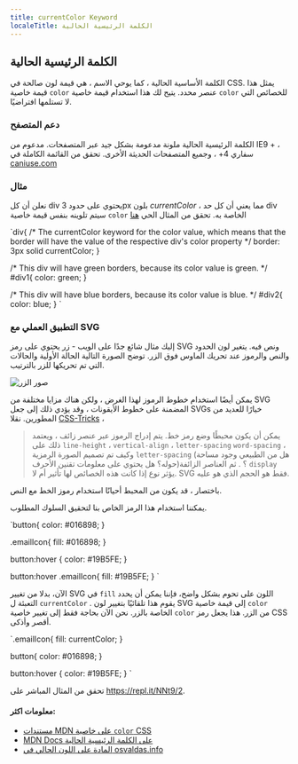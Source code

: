 ```yaml
---
title: currentColor Keyword
localeTitle: الكلمة الرئيسية الحالية
---
```

## الكلمة الرئيسية الحالية

الكلمة الأساسية الحالية ، كما يوحي الاسم ، هي قيمة لون صالحة في CSS. يمثل هذا قيمة خاصية `color` عنصر محدد. يتيح لك هذا استخدام قيمة خاصية `color` للخصائص التي لا تستلمها افتراضيًا.

### دعم المتصفح

الكلمة الرئيسية الحالية ملونة مدعومة بشكل جيد عبر المتصفحات. مدعوم من IE9 + ، سفاري 4+ ، وجميع المتصفحات الحديثة الأخرى. تحقق من القائمة الكاملة في [caniuse.com](https://caniuse.com/#feat=currentcolor)

### مثال

نعلن أن كل div يحتوي على حدود 3px بلون _currentColor_ ، مما يعني أن كل حد div سيتم تلوينه بنفس قيمة خاصية `color` الخاصة به. تحقق من المثال الحي [هنا](http://jsfiddle.net/tjkp0cm3/)

 `div{ 
  /* The currentColor keyword for the color value, which means that the border will have the value of the respective div's color property */ 
  border: 3px solid currentColor; 
 } 
 
 /* This div will have green borders, because its color value is green. */ 
 #div1{ 
  color: green; 
 } 
 
 /* This div will have blue borders, because its color value is blue. */ 
 #div2{ 
  color: blue; 
 } 
` 

### التطبيق العملي مع SVG

إليك مثال شائع جدًا على الويب - زر يحتوي على رمز SVG ونص فيه. يتغير لون الحدود والنص والرموز عند تحريك الماوس فوق الزر. توضح الصورة التالية الحالة الأولية والحالات التي تم تحريكها للزر بالترتيب.

![صور الزر](https://image.ibb.co/hWveBR/button_variations.png)

يمكن أيضًا استخدام خطوط الرموز لهذا الغرض ، ولكن هناك مزايا مختلفة من SVG المضمنة على خطوط الأيقونات ، وقد يؤدي ذلك إلى جعل SVGs خيارًا للعديد من المطورين. نقلا [CSS-Tricks](https://css-tricks.com/icon-fonts-vs-svg/) ،

> يمكن أن يكون محبطًا وضع رمز خط. يتم إدراج الرموز عبر عنصر زائف ، ويعتمد ذلك على `line-height` ، `vertical-align` ، `letter-spacing` `word-spacing` ، وكيف تم تصميم الصورة الرمزية `letter-spacing` (هل من الطبيعي وجود مساحة حوله؟ هل يحتوي على معلومات تقنين الأحرف)؟ . ثم العناصر الزائفة `display` يؤثر نوع إذا كانت هذه الخصائص لها تأثير أم لا. SVG فقط هو الحجم الذي هو عليه.

باختصار ، قد يكون من المحبط أحيانًا استخدام رموز الخط مع النص.

يمكننا استخدام هذا الرمز الخاص بنا لتحقيق السلوك المطلوب.

 `button{ 
  color: #016898; 
 } 
 
 .emailIcon{ 
  fill: #016898; 
 } 
 
 button:hover { 
  color: #19B5FE; 
 } 
 
 button:hover .emailIcon{ 
  fill: #19B5FE; 
 } 
` 

الآن، بدلا من تغيير SVG في `fill` اللون على تحوم بشكل واضح، فإننا يمكن أن يحدد التعبئة ل `currentColor` . يقوم هذا تلقائيًا بتغيير لون SVG إلى قيمة خاصية `color` الخاصة بالزر. نحن الآن بحاجة فقط إلى تغيير خاصية `color` من الزر. هذا يجعل رمز CSS أقصر وأذكى.

 `.emailIcon{ 
  fill: currentColor; 
 } 
 
 button{ 
  color: #016898; 
 } 
 
 button:hover { 
  color: #19B5FE; 
 } 
` 

تحقق من المثال المباشر على https://repl.it/NNt9/2.

#### معلومات اكثر:

*   [مستندات MDN على خاصية `color` CSS](https://developer.mozilla.org/en-US/docs/Web/CSS/color)
*   [MDN Docs على الكلمة الرئيسية الحالية](https://developer.mozilla.org/en-US/docs/Web/CSS/color_value#currentColor_example)
*   [المادة على اللون الحالي في osvaldas.info](https://osvaldas.info/keeping-css-short-with-currentcolor)